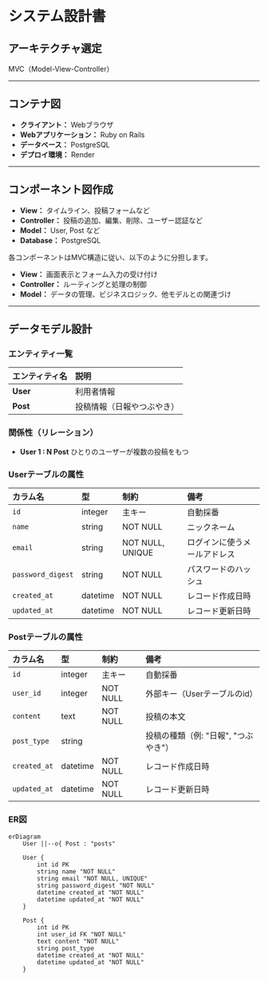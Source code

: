 # システム設計書

## アーキテクチャ選定
MVC（Model-View-Controller）

***

## コンテナ図
- **クライアント：** Webブラウザ
- **Webアプリケーション：** Ruby on Rails
- **データベース：** PostgreSQL
- **デプロイ環境：** Render

***

## コンポーネント図作成
- **View：** タイムライン、投稿フォームなど
- **Controller：** 投稿の追加、編集、削除、ユーザー認証など
- **Model：** User, Post など
- **Database：** PostgreSQL

各コンポーネントはMVC構造に従い、以下のように分担します。
- **View：** 画面表示とフォーム入力の受け付け
- **Controller：** ルーティングと処理の制御
- **Model：** データの管理、ビジネスロジック、他モデルとの関連づけ

***

## データモデル設計
### エンティティ一覧
| エンティティ名 | 説明 |
| :--- | :--- |
| **User** | 利用者情報 |
| **Post** | 投稿情報（日報やつぶやき） |

### 関係性（リレーション）
- **User 1 : N Post** ひとりのユーザーが複数の投稿をもつ

### Userテーブルの属性
| カラム名 | 型 | 制約 | 備考 |
| :--- | :--- | :--- | :--- |
| `id` | integer | 主キー | 自動採番 |
| `name` | string | NOT NULL | ニックネーム |
| `email` | string | NOT NULL, UNIQUE | ログインに使うメールアドレス |
| `password_digest` | string | NOT NULL | パスワードのハッシュ |
| `created_at` | datetime | NOT NULL | レコード作成日時 |
| `updated_at` | datetime | NOT NULL | レコード更新日時 |

### Postテーブルの属性
| カラム名 | 型 | 制約 | 備考 |
| :--- | :--- | :--- | :--- |
| `id` | integer | 主キー | 自動採番 |
| `user_id` | integer | NOT NULL | 外部キー（Userテーブルのid） |
| `content` | text | NOT NULL | 投稿の本文 |
| `post_type` | string | | 投稿の種類（例: "日報", "つぶやき"） |
| `created_at` | datetime | NOT NULL | レコード作成日時 |
| `updated_at` | datetime | NOT NULL | レコード更新日時 |

### ER図
```mermaid
erDiagram
    User ||--o{ Post : "posts"

    User {
        int id PK
        string name "NOT NULL"
        string email "NOT NULL, UNIQUE"
        string password_digest "NOT NULL"
        datetime created_at "NOT NULL"
        datetime updated_at "NOT NULL"
    }

    Post {
        int id PK
        int user_id FK "NOT NULL"
        text content "NOT NULL"
        string post_type
        datetime created_at "NOT NULL"
        datetime updated_at "NOT NULL"
    }